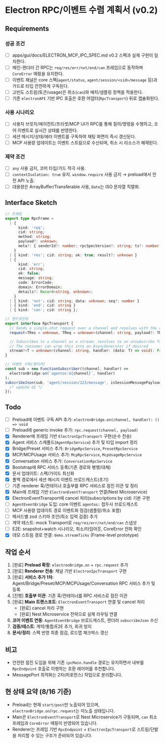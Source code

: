# Electron RPC/이벤트 수렴 계획서 (v0.2)

## Requirements

### 성공 조건

- [ ] apps/gui/docs/ELECTRON_MCP_IPC_SPEC.md v0.2 스펙과 실제 구현이 일치한다.
- [ ] 메인-렌더러 간 RPC는 `req/res/err/nxt/end/can` 프레임으로 동작하며 `CoreError` 매핑을 유지한다.
- [ ] 이벤트 채널은 core 스펙(`agent/status`, `agent/session/<sid>/message` 등)과 가드로 타입 안전하게 구독된다.
- [ ] 고빈도 스트림(토큰/usage)은 취소(`can`)와 배치/샘플링 정책을 적용한다.
- [ ] 기존 `electronAPI` 기반 IPC 호출은 호환 어댑터(`RpcTransport`) 뒤로 캡슐화된다.

### 사용 시나리오

- [ ] 사용자 브릿지/에이전트/프리셋/MCP UI가 RPC를 통해 질의/명령을 수행하고, 코어 이벤트로 실시간 상태를 반영한다.
- [ ] 세션 메시지/상태/에러 이벤트를 구독하여 채팅 화면이 즉시 갱신된다.
- [ ] MCP 사용량 업데이트는 이벤트 스트림으로 수신되며, 취소 시 리소스가 해제된다.

### 제약 조건

- [ ] `any` 사용 금지, 코어 타입/가드 적극 사용.
- [ ] `contextIsolation: true` 유지. `window.require` 사용 금지 → preload에서 안전 API 노출.
- [ ] 대용량은 ArrayBuffer/Transferable 사용, `Date`는 ISO 문자열 직렬화.

## Interface Sketch

```ts
// 프레임
export type RpcFrame =
  | {
      kind: 'req';
      cid: string;
      method: string;
      payload?: unknown;
      meta?: { senderId?: number; rpcSpecVersion?: string; ts?: number };
    }
  | { kind: 'res'; cid: string; ok: true; result?: unknown }
  | {
      kind: 'err';
      cid: string;
      ok: false;
      message: string;
      code: ErrorCode;
      domain: ErrorDomain;
      details?: Record<string, unknown>;
    }
  | { kind: 'nxt'; cid: string; data: unknown; seq?: number }
  | { kind: 'end'; cid: string }
  | { kind: 'can'; cid: string };

// 엔드포인트
export interface RpcTransport {
  // Sends a single-shot request over a channel and resolves with the result
  request<TRes = unknown, TReq = unknown>(channel: string, payload?: TReq): Promise<TRes>;

  // Subscribes to a channel as a stream; resolves to an unsubscribe function
  // The consumer can wrap this into an AsyncGenerator if desired
  stream?<T = unknown>(channel: string, handler: (data: T) => void): Promise<() => void>;
}

// 이벤트 구독(렌더러)
const sub = new FunctionSubscriber((channel, handler) =>
  electronBridge.on(`agentos:${channel}`, handler)
);
subscribeJson(sub, 'agent/session/123/message', isSessionMessagePayload, (p) => {
  /* update UI */
});
```

## Todo

- [ ] Preload에 이벤트 구독 API 추가: `electronBridge.on(channel, handler): () => void`
- [ ] Preload에 generic invoke 추가: `rpc.request(channel, payload)`
- [x] Renderer에 프레임 기반 `ElectronIpcTransport` 구현(순수 전송)
- [x] Agent 서비스 스캐폴드(`AgentRpcService`) 추가 및 타입 import 정리
- [x] Bridge/Preset 서비스 추가: `BridgeRpcService`, `PresetRpcService`
- [x] MCP/MCPUsage 서비스 추가: `McpRpcService`, `McpUsageRpcService`
- [x] Conversation 서비스 추가: `ConversationRpcService`
- [x] Bootstrap에 RPC 서비스 등록(기존 경로와 병행/대체)
- [x] 문서 업데이트: 스펙/가이드 최신화
- [x] 폴백 경로에서 세션 메시지 이벤트 브로드캐스트(초기)
- [ ] 기존 renderer 훅/컨테이너 호출부를 RPC 서비스로 점진 이관 및 정리
- [x] Main에 프레임 기반 `ElectronEventTransport` 연결(Nest Microservice)
- [x] ElectronEventTransport에 cancel 처리(subscriptions by cid) 기본 구현
- [ ] `AgentEventBridge` 도입: core 이벤트 `agentos:` 접두사 브로드캐스트
- [ ] MCP 사용량 업데이트 경로 이벤트화 점검(샘플링/취소 포함)
- [ ] 메서드별 zod 스키마 초안(최소 입력 검증) 추가
- [ ] 계약 테스트: mock Transport로 `req/res/err/nxt/end/can` 스냅샷
- [ ] E2E: snapshot+watch 시나리오, 취소/타임아웃, CoreError 전파 확인
- [x] 데모 스트림 경로 연결: `demo.streamTicks` (Frame-level prototype)

## 작업 순서

1. [완료] **Preload 확장**: `electronBridge.on` + `rpc.request` 추가
2. [완료] **Renderer 전송**: 채널 기반 `ElectronIpcTransport` 구현
3. [완료] **서비스 추가 1차**: Agent/Bridge/Preset/MCP/MCPUsage/Conversation RPC 서비스 추가 및 등록
4. [진행] **호출부 이관**: 기존 훅/컨테이너를 RPC 서비스로 점진 이관
5. [완료] **Main 트랜스포트**: `ElectronEventTransport` 연결 및 cancel 처리
   - [완료] cancel 처리 구현
   - [완료] Nest Microservice 전략으로 실제 라우팅 연결
6. **코어 이벤트 연동**: `AgentEventBridge` 브로드캐스트, 렌더러 `subscribeJson` 수신
7. **검증/테스트**: 계약/통합/E2E 추가, 회귀 방지
8. **문서/정리**: 스펙 반영 최종 점검, 로드맵 체크박스 갱신

## 비고

- 안전한 점진 도입을 위해 기존 `ipcMain.handle` 경로는 유지하면서 내부를 `RpcEndpoint` 호출로 이행하는 호환 레이어를 추천합니다.
- MessagePort 최적화는 2차(퍼포먼스) 작업으로 분리합니다.

## 현 상태 요약 (8/16 기준)

- Preload는 현재 `start/post`만 노출되어 있으며, `electronBridge.on`/`rpc.request`는 미노출 상태입니다.
- Main은 `ElectronEventTransport`로 Nest Microservice가 구동되며, `can` 취소 프레임과 `CoreError` 매핑이 반영되어 있습니다.
- Renderer는 프레임 기반 `RpcEndpoint` + `ElectronIpcTransport`로 스트림/단발을 처리할 수 있는 구조가 준비되어 있습니다.
